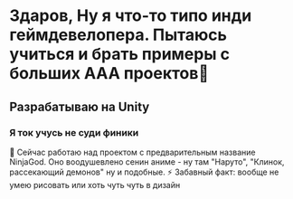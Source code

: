 # Здаров, Ну я что-то типо инди геймдевелопера. Пытаюсь учиться и брать примеры с больших AAA проектов👋
## Разрабатываю на Unity
### Я ток учусь не суди финики
🔭 Сейчас работаю над проектом с предварительным название NinjaGod. Оно воодушевлено сенин аниме - ну там "Наруто", "Клинок, рассекающий демонов" ну и подобные. 
⚡ Забавный факт: вообще не умею рисовать или хоть чуть чуть в дизайн
<!--
**sparkcolazet/sparkcolazet** is a ✨ _special_ ✨ repository because its `README.md` (this file) appears on your GitHub profile.

Here are some ideas to get you started:

- 🔭 I’m currently working on ...
- 🌱 I’m currently learning ...
- 👯 I’m looking to collaborate on ...
- 🤔 I’m looking for help with ...
- 💬 Ask me about ...
- 📫 How to reach me: ...
- 😄 Pronouns: ...
- ⚡ Fun fact: ...
-->
